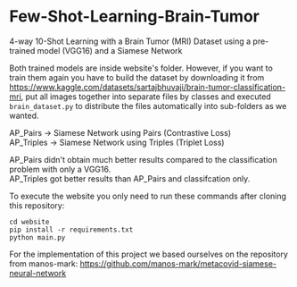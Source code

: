 # Few-Shot-Learning-Brain-Tumor
4-way 10-Shot Learning with a Brain Tumor (MRI) Dataset using a pre-trained model (VGG16) and a Siamese Network

Both trained models are inside website's folder. However, if you want to train them again you have to build the dataset by downloading it from https://www.kaggle.com/datasets/sartajbhuvaji/brain-tumor-classification-mri, put all images together into separate files by classes and executed `brain_dataset.py` to distribute the files automatically into sub-folders as we wanted.


AP_Pairs -> Siamese Network using Pairs (Contrastive Loss)  
AP_Triples -> Siamese Network using Triples (Triplet Loss)

AP_Pairs didn't obtain much better results compared to the classification problem with only a VGG16.  
AP_Triples got better results than AP_Pairs and classifcation only.

To execute the website you only need to run these commands after cloning this repository:
```
cd website
pip install -r requirements.txt
python main.py
```


For the implementation of this project we based ourselves on the repository from manos-mark: https://github.com/manos-mark/metacovid-siamese-neural-network
